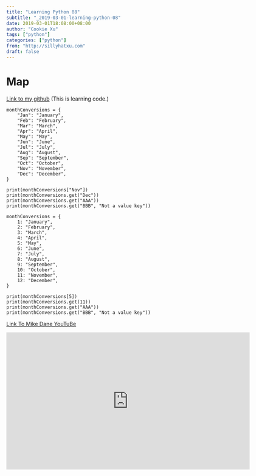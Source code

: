 ```yaml
---
title: "Learning Python 08"
subtitle: "_2019-03-01-learning-python-08"
date: 2019-03-01T18:08:00+08:00
author: "Cookie Xu"
tags: ["python"]
categories: ["python"]
from: "http://sillyhatxu.com"
draft: false
---
```


# Map

[Link to my github](https://github.com/sillyhatxu/learning-python/blob/master/map.py) (This is learning code.)

```
monthConversions = {
    "Jan": "January",
    "Feb": "February",
    "Mar": "March",
    "Apr": "April",
    "May": "May",
    "Jun": "June",
    "Jul": "July",
    "Aug": "August",
    "Sep": "September",
    "Oct": "October",
    "Nov": "November",
    "Dec": "December",
}

print(monthConversions["Nov"])
print(monthConversions.get("Dec"))
print(monthConversions.get("AAA"))
print(monthConversions.get("BBB", "Not a value key"))

monthConversions = {
    1: "January",
    2: "February",
    3: "March",
    4: "April",
    5: "May",
    6: "June",
    7: "July",
    8: "August",
    9: "September",
    10: "October",
    11: "November",
    12: "December",
}

print(monthConversions[5])
print(monthConversions.get(11))
print(monthConversions.get("AAA"))
print(monthConversions.get("BBB", "Not a value key"))

```

[Link To Mike Dane YouTuBe](https://www.youtube.com/watch?v=dKg5hzE0I00&list=PLLAZ4kZ9dFpMMs5lskzBApYXn0bl7emsW&index=19)

<iframe id="ytplayer" type="text/html" width="640" height="360"
  src="https://www.youtube.com/embed/dKg5hzE0I00?origin=https://www.youtube.com/watch?v=dKg5hzE0I00&list=PLLAZ4kZ9dFpMMs5lskzBApYXn0bl7emsW&index=19"
  frameborder="0"></iframe>
  